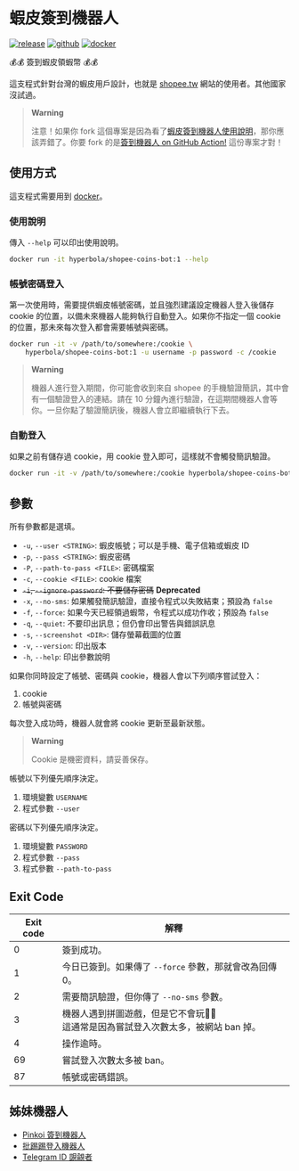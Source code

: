 # 蝦皮簽到機器人

[![release](https://badgen.net/github/release/wdzeng/shopee-coins-bot/stable?color=red)](https://github.com/wdzeng/shopee-coins-bot/releases/latest)
[![github](https://badgen.net/badge/icon/github/black?icon=github&label=)](https://github.com/wdzeng/shopee-coins-bot)
[![docker](https://badgen.net/badge/icon/docker?icon=docker&label=)](https://hub.docker.com/repository/docker/hyperbola/shopee-coins-bot)

💰💰 簽到蝦皮領蝦幣 💰💰

這支程式針對台灣的蝦皮用戶設計，也就是 [shopee.tw](https://shopee.tw/) 網站的使用者。其他國家沒試過。

> **Warning** 
>
> 注意！如果你 fork 這個專案是因為看了[蝦皮簽到機器人使用說明](https://github.com/wdzeng/bot-automation/blob/main/docs/shopee-gha-inst.md)，那你應該弄錯了。你要 fork 的是[簽到機器人 on GitHub Action!](https://github.com/wdzeng/bot-automation) 這份專案才對！

## 使用方式

這支程式需要用到 [docker](https://www.docker.com/)。

### 使用說明

傳入 `--help` 可以印出使用說明。

```sh
docker run -it hyperbola/shopee-coins-bot:1 --help
```

### 帳號密碼登入

第一次使用時，需要提供蝦皮帳號密碼，並且強烈建議設定機器人登入後儲存 cookie 的位置，以備未來機器人能夠執行自動登入。如果你不指定一個 cookie 的位置，那未來每次登入都會需要帳號與密碼。

```sh
docker run -it -v /path/to/somewhere:/cookie \
    hyperbola/shopee-coins-bot:1 -u username -p password -c /cookie
```

> **Warning**
>
> 機器人進行登入期間，你可能會收到來自 shopee 的手機驗證簡訊，其中會有一個驗證登入的連結。請在 10 分鐘內進行驗證，在這期間機器人會等你。一旦你點了驗證簡訊後，機器人會立即繼續執行下去。

### 自動登入

如果之前有儲存過 cookie，用 cookie 登入即可，這樣就不會觸發簡訊驗證。

```sh
docker run -it -v /path/to/somewhere:/cookie hyperbola/shopee-coins-bot:1 -c /cookie
```

## 參數

所有參數都是選填。

- `-u`, `--user <STRING>`: 蝦皮帳號；可以是手機、電子信箱或蝦皮 ID
- `-p`, `--pass <STRING>`: 蝦皮密碼
- `-P`, `--path-to-pass <FILE>`: 密碼檔案
- `-c`, `--cookie <FILE>`: cookie 檔案
- ~~`-i`, `--ignore-password`: 不要儲存密碼~~ **Deprecated**
- `-x`, `--no-sms`: 如果觸發簡訊驗證，直接令程式以失敗結束；預設為 `false`
- `-f`, `--force`: 如果今天已經領過蝦幣，令程式以成功作收；預設為 `false`
- `-q`, `--quiet`: 不要印出訊息；但仍會印出警告與錯誤訊息
- `-s`, `--screenshot <DIR>`: 儲存螢幕截圖的位置
- `-v`, `--version`: 印出版本
- `-h`, `--help`: 印出參數說明

如果你同時設定了帳號、密碼與 cookie，機器人會以下列順序嘗試登入：

1. cookie
2. 帳號與密碼

每次登入成功時，機器人就會將 cookie 更新至最新狀態。

> **Warning**
>
> Cookie 是機密資料，請妥善保存。

帳號以下列優先順序決定。

1. 環境變數 `USERNAME`
2. 程式參數 `--user`

密碼以下列優先順序決定。

1. 環境變數 `PASSWORD`
2. 程式參數 `--pass`
3. 程式參數 `--path-to-pass`

## Exit Code

| Exit code | 解釋 |
| --------- | ----------- |
| 0         | 簽到成功。    |
| 1         | 今日已簽到。如果傳了 `--force` 參數，那就會改為回傳 0。 |
| 2         | 需要簡訊驗證，但你傳了 `--no-sms` 參數。 |
| 3         | 機器人遇到拼圖遊戲，但是它不會玩🥺🥺<br> 這通常是因為嘗試登入次數太多，被網站 ban 掉。 |
| 4         | 操作逾時。 |
| 69        | 嘗試登入次數太多被 ban。 |
| 87        | 帳號或密碼錯誤。 |

## 姊妹機器人

- [Pinkoi 簽到機器人](https://github.com/wdzeng/pinkoi-coins-bot/)
- [批踢踢登入機器人](https://github.com/wdzeng/ptt-login-bot/)
- [Telegram ID 覬覦者](https://github.com/wdzeng/telegram-id-pretender/)
